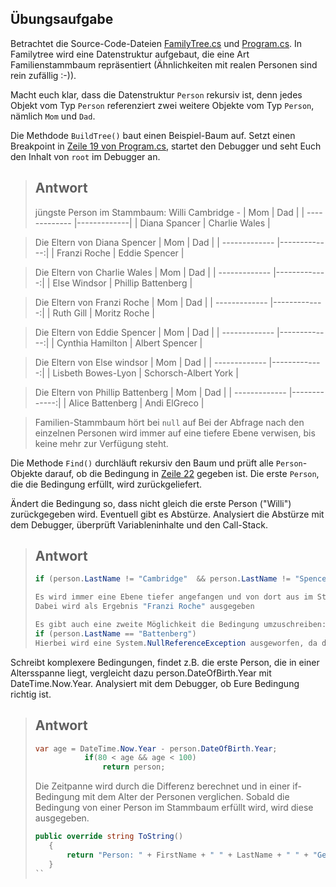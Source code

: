 ## Übungsaufgabe

Betrachtet die Source-Code-Dateien 
[FamilyTree.cs](FamilyTree.cs) und 
[Program.cs](Program.cs). In Familytree wird eine Datenstruktur aufgebaut,
die eine Art Familienstammbaum repräsentiert (Ähnlichkeiten mit realen Personen sind rein zufällig :-)).

Macht euch klar, dass die Datenstruktur `Person` rekursiv ist, denn jedes Objekt vom Typ `Person` referenziert
zwei weitere Objekte vom Typ `Person`, nämlich `Mom` und `Dad`. 

Die Methdode `BuildTree()` baut einen Beispiel-Baum auf. Setzt einen Breakpoint in [Zeile 19 von Program.cs](Program.cs#L19),
startet den Debugger und seht Euch den Inhalt von `root` im Debugger an.

> ## Antwort
> jüngste Person im Stammbaum: Willi Cambridge -
>| Mom        | Dad           |
>| ------------- |-------------|
>| Diana Spancer     | Charlie Wales |

> Die Eltern von Diana Spencer
>| Mom        | Dad           |
>| ------------- |-------------:|
>| Franzi Roche    | Eddie Spencer |

> Die Eltern von Charlie Wales
>| Mom        | Dad           |
>| ------------- |-------------:|
>| Else Windsor   | Phillip Battenberg |

> Die Eltern von Franzi Roche
>| Mom        | Dad           |
>| ------------- |-------------:|
>| Ruth Gill   | Moritz Roche |

> Die Eltern von Eddie Spencer
>| Mom        | Dad           |
>| ------------- |-------------:|
>| Cynthia Hamilton   | Albert Spencer |

> Die Eltern von Else windsor
>| Mom        | Dad           |
>| ------------- |-------------:|
>| Lisbeth Bowes-Lyon  | Schorsch-Albert York |

> Die Eltern von Phillip Battenberg
>| Mom        | Dad           |
>| ------------- |-------------:|
>| Alice Battenberg  | Andi ElGreco |

>Familien-Stammbaum hört bei `null` auf
>Bei der Abfrage nach den einzelnen Personen wird immer auf eine tiefere Ebene verwisen, bis keine mehr zur Verfügung steht.

Die Methode `Find()` durchläuft rekursiv den Baum und prüft alle `Person`-Objekte darauf, ob die Bedingung in 
[Zeile 22](FamilyTree.cs#L22) gegeben ist. Die erste `Person`, die die Bedingung erfüllt, wird zurückgeliefert.

Ändert die Bedingung so, dass nicht gleich die erste Person ("Willi") zurückgegeben wird. Eventuell gibt es Abstürze.
Analysiert die Abstürze mit dem Debugger, überprüft Variableninhalte und den Call-Stack.

> ## Antwort
>```C#
>if (person.LastName != "Cambridge"  && person.LastName != "Spencer")
>
>Es wird immer eine Ebene tiefer angefangen und von dort aus im Stammbaum bis `null` "runterverwiesen"
>Dabei wird als Ergebnis "Franzi Roche" ausgegeben
>``` 
>```C#
>Es gibt auch eine zweite Möglichkeit die Bedingung umzuschreiben: 
>if (person.LastName == "Battenberg")
>Hierbei wird eine System.NullReferenceException ausgeworfen, da der Stammbaum Rekursiv durchlaufen wird und eine Übereinstimmung mit dem Namen "Battenberg" sucht. Dabei wird der Stammbaum mütterlicherseits durchsucht, wird nichts gefunden führ dies zu einer NullReferenceException.
>```

Schreibt komplexere Bedingungen, findet z.B. die erste Person, die in einer Altersspanne liegt, vergleicht dazu person.DateOfBirth.Year
mit DateTime.Now.Year. Analysiert mit dem Debugger, ob Eure Bedingung richtig ist. 

> ## Antwort
>```csharp
>var age = DateTime.Now.Year - person.DateOfBirth.Year;
>            if(80 < age && age < 100)
>                return person;
>```
>Die Zeitpanne wird durch die Differenz berechnet und in einer if-Bedingung mit dem Alter der Personen verglichen. Sobald die Bedingung von einer Person im Stammbaum erfüllt wird, wird diese ausgegeben.
>```csharp
>public override string ToString()
>    {
>        return "Person: " + FirstName + " " + LastName + " " + "Geburtstag: " + DateOfBirth;
>    }
>``




